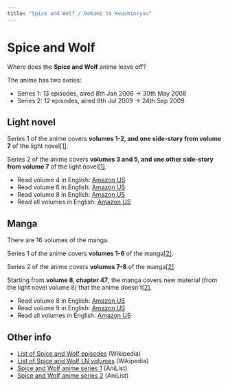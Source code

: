 ```yaml
---
title: "Spice and Wolf / Ookami to Koushinryou"
---
```


# Spice and Wolf

Where does the **Spice and Wolf** anime leave off?

The anime has two series:

* Series 1: 13 episodes, aired 8th Jan 2008 -> 30th May 2008
* Series 2: 12 episodes, aired 9th Jul 2009 -> 24th Sep 2009

## Light novel

Series 1 of the anime covers **volumes 1-2, and one side-story from volume 7** of the light novel[[1]](https://www.reddit.com/r/SpiceandWolf/comments/2igcyb/where_does_the_anime_leave_off_at_in_relation_to/cl1xbe0/).

Series 2 of the anime covers **volumes 3 and 5, and one other side-story from volume 7** of the light novel[[1]](https://www.reddit.com/r/SpiceandWolf/comments/2igcyb/where_does_the_anime_leave_off_at_in_relation_to/cl1xbe0/).

* Read volume 4 in English: [Amazon US](https://www.amazon.com/gp/product/B01N4QYRAG)
* Read volume 6 in English: [Amazon US](https://www.amazon.com/gp/product/B01N13WHLN)
* Read volume 8 in English: [Amazon US](https://www.amazon.com/gp/product/B06XKH9S9Q)
* Read all volumes in English: [Amazon US](https://www.amazon.com/dp/B084GXHMGH)

## Manga

There are 16 volumes of the manga.

Series 1 of the anime covers **volumes 1-6** of the manga[[2]](https://www.reddit.com/r/SpiceandWolf/wiki/differences).

Series 2 of the anime covers **volumes 7-8** of the manga[[2]](https://www.reddit.com/r/SpiceandWolf/wiki/differences).

Starting from **volume 8, chapter 47**, the manga covers new material (from the light novel volume 8) that the anime doesn't[[2]](https://www.reddit.com/r/SpiceandWolf/wiki/differences).

* Read volume 8 in English: [Amazon US](https://www.amazon.com/gp/product/B01BCJDTGO)
* Read volume 9 in English: [Amazon US](https://www.amazon.com/gp/product/B01C37XG9E)
* Read all volumes in English: [Amazon US](https://www.amazon.com/dp/B07JKGN4VX)


## Other info

* [List of Spice and Wolf episodes](https://en.wikipedia.org/wiki/List_of_Spice_and_Wolf_episodes) (Wikipedia)
* [List of Spice and Wolf LN volumes](https://en.wikipedia.org/wiki/List_of_Spice_and_Wolf_light_novels) (Wikipedia)
* [Spice and Wolf anime series 1](https://anilist.co/anime/2966/Ookami-to-Koushinryou/) (AniList)
* [Spice and Wolf anime series 2](https://anilist.co/anime/5341/Ookami-to-Koushinryou-II/) (AniList)